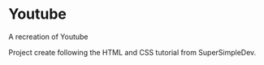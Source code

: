 # Youtube
A recreation of Youtube

Project create following the HTML and CSS tutorial from SuperSimpleDev. 
